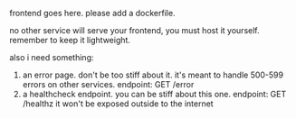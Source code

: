 frontend goes here. please add a dockerfile.

no other service will serve your frontend, you must host it yourself.
remember to keep it lightweight.

also i need something:
1. an error page. don't be too stiff about it. it's meant to handle 500-599 errors on other services. endpoint: GET /error
2. a healthcheck endpoint. you can be stiff about this one. endpoint: GET /healthz it won't be exposed outside to the internet